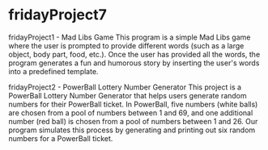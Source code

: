 # fridayProject7

fridayProject1 - Mad Libs Game
This program is a simple Mad Libs game where the user is prompted to provide different words (such as a large object, body part, food, etc.). Once the user has provided all the words, the program generates a fun and humorous story by inserting the user's words into a predefined template.

fridayProject2 - PowerBall Lottery Number Generator
This project is a PowerBall Lottery Number Generator that helps users generate random numbers for their PowerBall ticket. In PowerBall, five numbers (white balls) are chosen from a pool of numbers between 1 and 69, and one additional number (red ball) is chosen from a pool of numbers between 1 and 26. Our program simulates this process by generating and printing out six random numbers for a PowerBall ticket.

